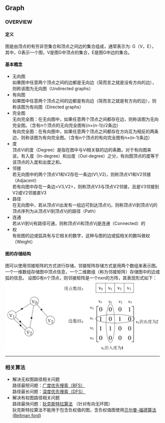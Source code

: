 ## Graph

### OVERVIEW  
#### 定义
图是由顶点的有穷非空集合和顶点之间边的集合组成，通常表示为: G（V，E），其中，G表示一个图，V是图G中顶点的集合，E是图G中边的集合。  
#### 基本概念  
* 无向图  
如果图中任意两个顶点之间的边都是无向边（简而言之就是没有方向的边），则称该图为无向图（Undirected graphs）  
* 有向图  
如果图中任意两个顶点之间的边都是有向边（简而言之就是有方向的边），则称该图为有向图（Directed graphs）  
* 完全图  
无向完全图：在无向图中，如果任意两个顶点之间都存在边，则称该图为无向完全图。（含有n个顶点的无向完全图有(n×(n-1))/2条边）  
有向完全图：在有向图中，如果任意两个顶点之间都存在方向互为相反的两条边，则称该图为有向完全图。（含有n个顶点的有向完全图有n×(n-1)条边）  
* 度  
顶点Vi的度（Degree）是指在图中与Vi相关联的边的条数。对于有向图来说，有入度（In-degree）和出度（Out-degree）之分，有向图顶点的度等于该顶点的入度和出度之和。  
* 邻接  
若无向图中的两个顶点V1和V2存在一条边(V1,V2)，则称顶点V1和V2邻接（Adjacent）  
若有向图中存在一条边<V3,V2>，则称顶点V3与顶点V2邻接，且是V3邻接到V2或V2邻接直V3  
* 路径  
在无向图中，若从顶点Vi出发有一组边可到达顶点Vj，则称顶点Vi到顶点Vj的顶点序列为从顶点Vi到顶点Vj的路径（Path）  
* 连通  
若从Vi到Vj有路径可通，则称顶点Vi和顶点Vj是连通（Connected）的  
* 权  
有些图的边或弧具有与它相关的数字，这种与图的边或弧相关的数叫做权（Weight）  

#### 图的存储结构  
图可以使用邻接矩阵的方式进行存储，邻接矩阵存储方式是用两个数组来表示图。一个一维数组存储图中顶点信息，一个二维数组（称为邻接矩阵）存储图中的边或弧的信息。
设图G有n个顶点，则邻接矩阵是一个nxn的方阵，其表现形式如下：  
![](src/Oth_1.PNG)  

---
### 相关算法  
* 解决无权图路径相关问题  
路径最短问题：[广度优先搜索（BFS）](https://github.com/wan-h/BrainpowerCode/blob/master/CS/Graph.py)  
路径最长问题：[深度优先搜索（DFS）](https://github.com/wan-h/BrainpowerCode/blob/master/CS/Graph.py)  
* 解决有权图路径相关问题  
路径最快问题：[狄克斯特拉算法](https://github.com/wan-h/BrainpowerCode/blob/master/CS/Graph.py) （针对有向无环图）   
狄克斯特拉算法不能用于包含负权值的图，含负权值图使用[贝尔曼-福德算法(Bellman ford)](https://github.com/wan-h/BrainpowerCode/blob/master/CS/Graph.py)
